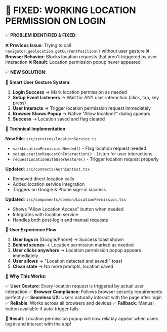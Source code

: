 🔧 FIXED: WORKING LOCATION PERMISSION ON LOGIN
=============================================

✅ **PROBLEM IDENTIFIED & FIXED**:

❌ **Previous Issue**: Trying to call `navigator.geolocation.getCurrentPosition()` without user gesture
❌ **Browser Behavior**: Blocks location requests that aren't triggered by user interaction
❌ **Result**: Location permission popup never appeared

✅ **NEW SOLUTION**:

🎯 **Smart User Gesture System**:

1. **Login Success** → Mark location permission as needed
2. **Setup Event Listeners** → Wait for ANY user interaction (click, tap, key press)
3. **User Interacts** → Trigger location permission request immediately
4. **Browser Shows Popup** → Native "Allow location?" dialog appears
5. **Success** → Location saved and flag cleared

🔧 **Technical Implementation**:

**New File**: `src/services/locationService.ts`
- `markLocationPermissionNeeded()` - Flag location request needed
- `setupLocationRequestOnInteraction()` - Listen for user interactions
- `requestLocationWithUserGesture()` - Trigger location request properly

**Updated**: `src/contexts/AuthContext.tsx`
- Removed direct location calls
- Added location service integration
- Triggers on Google & Phone sign-in success

**Updated**: `src/components/common/LocationPermission.tsx`
- Shows "Allow Location Access" button when needed
- Integrates with location service
- Handles both post-login and manual requests

📱 **User Experience Flow**:

1. **User logs in** (Google/Phone) → Success toast shown
2. **Behind scenes** → Location permission marked as needed
3. **User clicks anywhere** → Location permission popup appears immediately
4. **User allows** → "Location detected and saved!" toast
5. **Clean state** → No more prompts, location saved

🎯 **Why This Works**:

✅ **User Gesture**: Every location request is triggered by actual user interaction
✅ **Browser Compliance**: Follows browser security requirements perfectly
✅ **Seamless UX**: Users naturally interact with the page after login
✅ **Reliable**: Works across all browsers and devices
✅ **Fallback**: Manual button available if auto-trigger fails

🚀 **Result**: Location permission popup will now reliably appear when users log in and interact with the app!